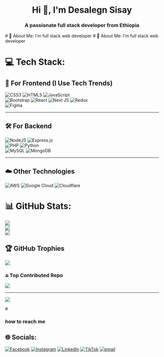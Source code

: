 <h1 align="center">Hi 👋, I'm Desalegn Sisay</h1>
<h3 align="center">A passionate full stack developer from Ethiopia</h3>
# 💫 About Me:
I'm full stack web developer
# 💫 About Me:
I'm full stack web developer


# 💻 Tech Stack:

## 🚀 For Frontend (I Use Tech Trends)
![CSS3](https://img.shields.io/badge/css3-%231572B6.svg?style=for-the-badge&logo=css3&logoColor=white) 
![HTML5](https://img.shields.io/badge/html5-%23E34F26.svg?style=for-the-badge&logo=html5&logoColor=white) 
![JavaScript](https://img.shields.io/badge/javascript-%23323330.svg?style=for-the-badge&logo=javascript&logoColor=%23F7DF1E)  
![Bootstrap](https://img.shields.io/badge/bootstrap-%238511FA.svg?style=for-the-badge&logo=bootstrap&logoColor=white) 
![React](https://img.shields.io/badge/react-%2320232a.svg?style=for-the-badge&logo=react&logoColor=%2361DAFB) 
![Next JS](https://img.shields.io/badge/Next-black?style=for-the-badge&logo=next.js&logoColor=white) 
![Redux](https://img.shields.io/badge/redux-%23593d88.svg?style=for-the-badge&logo=redux&logoColor=white)  
![Figma](https://img.shields.io/badge/figma-%23F24E1E.svg?style=for-the-badge&logo=figma&logoColor=white)  

---

## 🛠️ For Backend
![NodeJS](https://img.shields.io/badge/node.js-6DA55F?style=for-the-badge&logo=node.js&logoColor=white) 
![Express.js](https://img.shields.io/badge/express.js-%23404d59.svg?style=for-the-badge&logo=express&logoColor=%2361DAFB)  
![PHP](https://img.shields.io/badge/php-%23777BB4.svg?style=for-the-badge&logo=php&logoColor=white) 
![Python](https://img.shields.io/badge/python-3670A0?style=for-the-badge&logo=python&logoColor=ffdd54)  
![MySQL](https://img.shields.io/badge/mysql-4479A1.svg?style=for-the-badge&logo=mysql&logoColor=white) 
![MongoDB](https://img.shields.io/badge/MongoDB-%234ea94b.svg?style=for-the-badge&logo=mongodb&logoColor=white)  

---

## ☁️ Other Technologies
![AWS](https://img.shields.io/badge/AWS-%23FF9900.svg?style=for-the-badge&logo=amazon-aws&logoColor=white) 
![Google Cloud](https://img.shields.io/badge/GoogleCloud-%234285F4.svg?style=for-the-badge&logo=google-cloud&logoColor=white) 
![Cloudflare](https://img.shields.io/badge/Cloudflare-F38020?style=for-the-badge&logo=Cloudflare&logoColor=white)  

# 📊 GitHub Stats:
![](https://github-readme-stats.vercel.app/api?username=desalegn123&theme=dark&hide_border=false&include_all_commits=false&count_private=false)<br/>
![](https://github-readme-streak-stats.herokuapp.com/?user=desalegn123&theme=dark&hide_border=false)<br/>
![](https://github-readme-stats.vercel.app/api/top-langs/?username=desalegn123&theme=dark&hide_border=false&include_all_commits=false&count_private=false&layout=compact)

## 🏆 GitHub Trophies
![](https://github-profile-trophy.vercel.app/?username=desalegn123&theme=radical&no-frame=false&no-bg=true&margin-w=4)



### 🔝 Top Contributed Repo
![](https://github-contributor-stats.vercel.app/api?username=desalegn123&limit=5&theme=dark&combine_all_yearly_contributions=true)

---
[![](https://visitcount.itsvg.in/api?id=desalegn123&icon=0&color=0)](https://visitcount.itsvg.in)

<!-- Proudly created with GPRM ( https://gprm.itsvg.in ) -->
#<h3>how to reach me</h3>
## 🌐 Socials:

[![Facebook](https://img.shields.io/badge/Facebook-%231877F2.svg?logo=Facebook&logoColor=white)](https://facebook.com/desalegn) [![Instagram](https://img.shields.io/badge/Instagram-%23E4405F.svg?logo=Instagram&logoColor=white)](https://instagram.com/desalegnsisayabera) [![LinkedIn](https://img.shields.io/badge/LinkedIn-%230077B5.svg?logo=linkedin&logoColor=white)](https://linkedin.com/in/desalegn) [![TikTok](https://img.shields.io/badge/TikTok-%23000000.svg?logo=TikTok&logoColor=white)](https://tiktok.com/@@dasu_sis) [![email](https://img.shields.io/badge/Email-D14836?logo=gmail&logoColor=white)](mailto:sisaydesalegn018gmail.com) 


